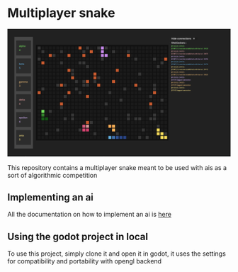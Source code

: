 # Multiplayer snake

![alt text](assets/image.png)

This repository contains a multiplayer snake meant to be used with ais as a sort of algorithmic competition

## Implementing an ai 

All the documentation on how to implement an ai is [here](python/player_code/README.md)

## Using the godot project in local

To use this project, simply clone it and open it in godot, it uses the settings for compatibility and portability with opengl backend